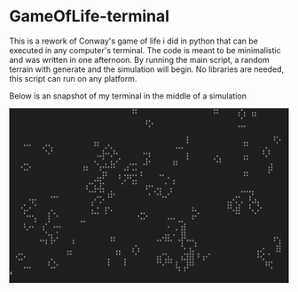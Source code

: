 # GameOfLife-terminal
This is a rework of Conway's game of life i did in python that can be executed in any computer's terminal. The code is meant to be minimalistic and was written in one afternoon. By running the main script, a random terrain with generate and the simulation will begin. 
No libraries are needed, this script can run on any platform.

Below is an snapshot of my terminal in the middle of a simulation


![demo](demo.png "Demostration")
